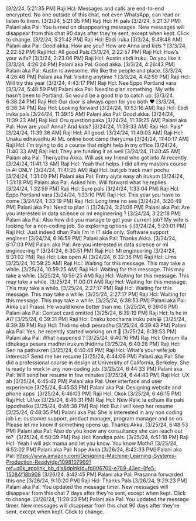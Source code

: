 [3/2/24, 5:21:35 PM] Raji Hcl: ‎Messages and calls are end-to-end encrypted. No one outside of this chat, not even WhatsApp, can read or listen to them.
[3/2/24, 5:21:35 PM] Raji Hcl: Hi pals
[3/2/24, 5:21:37 PM] Palani aka Pal: ‎‎‎You turned on disappearing messages. ‎New messages will disappear from this chat ‎90 days after they're sent, except when kept. ‎Click to change.
[3/2/24, 5:21:42 PM] Raji Hcl: Ebdi iruka
[3/3/24, 9:49:48 AM] Palani aka Pal: Good akka. How are you? How are Anna and kids ?
[3/3/24, 2:22:52 PM] Raji Hcl: All good Pals
[3/3/24, 2:22:57 PM] Raji Hcl: How’s your wife?
[3/3/24, 2:23:06 PM] Raji Hcl: Austin ebdi iruku. Do you like it
[3/3/24, 4:26:24 PM] Palani aka Pal: Good akka.
[3/3/24, 4:26:43 PM] Palani aka Pal: Austin is awesome. We like the people and place.
[3/3/24, 4:26:48 PM] Palani aka Pal: Visiting anytime ?
[3/3/24, 4:42:59 PM] Raji Hcl: Will try this year
[3/3/24, 4:43:17 PM] Raji Hcl: Nee Eppo Portland vara
[3/3/24, 5:48:59 PM] Palani aka Pal: Need to plan something. My wife hasn't been to Portland. So would be a good trip to catch up.
[3/3/24, 6:38:24 PM] Raji Hcl: Our door is always open for you both ❤️
[3/3/24, 6:38:34 PM] Raji Hcl: Looking forward
[3/24/24, 10:53:16 AM] Raji Hcl: Ebdi iruka pals
[3/24/24, 11:39:15 AM] Palani aka Pal: Good akka.
[3/24/24, 11:39:23 AM] Raji Hcl: Oru question paka
[3/24/24, 11:39:25 AM] Palani aka Pal: How are you? Anna? And kids?
[3/24/24, 11:39:33 AM] Raji Hcl: Pals*
[3/24/24, 11:39:38 AM] Raji Hcl: All good.
[3/24/24, 11:40:03 AM] Raji Hcl: Unaku edhavadhu AI ML online boot camp theryuma
[3/24/24, 11:40:17 AM] Raji Hcl: I’m trying to do a course that might help in my office
[3/24/24, 11:40:33 AM] Raji Hcl: They are funding it as well
[3/24/24, 11:40:45 AM] Palani aka Pal: Theriyathu Akka. Will ask my friend who got into AI recently.
[3/24/24, 11:41:13 AM] Raji Hcl: Yeah that helps. I did all my masters course in AI ONLY
[3/24/24, 11:41:25 AM] Raji Hcl: but job track mari pochu
[3/24/24, 1:31:00 PM] Palani aka Pal: Entry aiyta easy ah irukum
[3/24/24, 1:31:18 PM] Palani aka Pal: Asked him. Will forward what he replies.
[3/24/24, 1:32:59 PM] Raji Hcl: Sure pals
[3/24/24, 1:33:04 PM] Raji Hcl: Eppo Portland vara
[3/24/24, 1:33:10 PM] Raji Hcl: This year you have to come
[3/24/24, 1:33:19 PM] Raji Hcl: Long time no see
[3/24/24, 3:20:49 PM] Palani aka Pal: Need to plan :)
[3/24/24, 3:21:06 PM] Palani aka Pal: Are you interested in data science or ml engineering ?
[3/24/24, 3:22:18 PM] Palani aka Pal: Also how did you manage to get your current job? My wife is looking for a non-coding job. So exploring options :)
[3/24/24, 5:20:01 PM] Raji Hcl: Just indeed dhan Pals I’m in IT side only. Software support engineer
[3/24/24, 6:16:59 PM] Palani aka Pal: Thanks Akka.
[3/24/24, 6:17:03 PM] Palani aka Pal: Are you interested in data science or ml engineering ?
[3/24/24, 6:30:51 PM] Raji Hcl: Ml engineering
[3/24/24, 6:31:02 PM] Raji Hcl: Like open AI
[3/24/24, 6:32:36 PM] Raji Hcl: Llms
[3/25/24, 10:59:25 AM] Raji Hcl: ‎Waiting for this message. This may take a while.
[3/25/24, 10:59:25 AM] Raji Hcl: ‎Waiting for this message. This may take a while.
[3/25/24, 10:59:25 AM] Raji Hcl: ‎Waiting for this message. This may take a while.
[3/25/24, 11:00:01 AM] Raji Hcl: ‎Waiting for this message. This may take a while.
[3/25/24, 2:27:17 PM] Raji Hcl: ‎Waiting for this message. This may take a while.
[3/25/24, 2:27:17 PM] Raji Hcl: ‎Waiting for this message. This may take a while.
[3/25/24, 6:38:53 PM] Palani aka Pal: Akka call Prassi. He would know better than me.
‎[3/25/24, 6:39:06 PM] Palani aka Pal: ‎Contact card omitted
[3/25/24, 6:39:19 PM] Raji Hcl: Is he in AI?
[3/25/24, 6:39:31 PM] Raji Hcl: Enaku koochama iruku pals😀
[3/25/24, 6:39:39 PM] Raji Hcl: Thidirnu ebdi pesradhu
[3/25/24, 6:39:43 PM] Palani aka Pal: Yes, he recently started working on it 🙂
[3/25/24, 6:39:53 PM] Palani aka Pal: What happened ?
[3/25/24, 6:40:16 PM] Raji Hcl: Onnum illa idhukaga pesura madhiri irukum thidirnu
[3/25/24, 6:40:28 PM] Raji Hcl: Seri na pathukren
[3/25/24, 6:40:48 PM] Raji Hcl: What’s your wife job interests? Send me her resume
[3/25/24, 6:44:06 PM] Palani aka Pal: She did a professional course in design at University of California, Berkeley. She is ready to work in any non-coding job.
[3/25/24, 6:44:33 PM] Palani aka Pal: Will send her resume in few minutes
[3/25/24, 6:44:43 PM] Raji Hcl: UX ah
[3/25/24, 6:45:42 PM] Palani aka Pal: User interface and user experience
[3/25/24, 6:45:53 PM] Palani aka Pal: Designing website and phone apps ‎<This message was edited>
[3/25/24, 6:46:03 PM] Raji Hcl: Okok
[3/25/24, 6:46:15 PM] Raji Hcl: UI/ux
[3/25/24, 6:46:31 PM] Raji Hcl: New Relic la edhum illa pals ippodhaiku
[3/25/24, 6:46:38 PM] Raji Hcl: But I will keep her resume
[3/25/24, 6:48:35 PM] Palani aka Pal: She is interested in any non coding job i.e. customer support, product manager, program manager and so on. Please let me know if something opens up.  Thanks Akka.
[3/25/24, 6:48:53 PM] Palani aka Pal: Also do you know any consultancy she can reach out to? ‎<This message was edited>
[3/25/24, 6:50:39 PM] Raji Hcl: Kandipa pals.
[3/25/24, 6:51:18 PM] Raji Hcl: Yeah I will ask mama and let you know. You know Mothi?
[3/25/24, 6:52:02 PM] Palani aka Pal: Nope Akka
[3/26/24, 8:42:33 PM] Palani aka Pal: https://www.amazon.com/Designing-Machine-Learning-Systems-Production-Ready/dp/1098107969?ref=d6k_applink_bb_dls&dplnkId=fd806709-e789-43ec-8fe5-15084f18b908
[3/26/24, 8:42:45 PM] Palani aka Pal: Prasanna forwarded this one
[3/26/24, 9:10:20 PM] Raji Hcl: Thanks Pals
[3/26/24, 9:29:23 PM] Palani aka Pal: ‎‎‎You updated the message timer. ‎New messages will disappear from this chat ‎7 days after they're sent, except when kept. ‎Click to change.
[3/26/24, 11:28:23 PM] Palani aka Pal: ‎‎‎You updated the message timer. ‎New messages will disappear from this chat ‎90 days after they're sent, except when kept. ‎Click to change.
